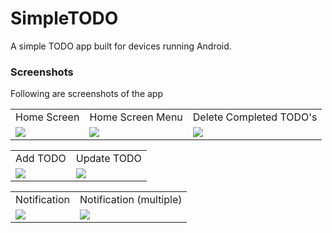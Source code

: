 # SimpleTODO
A simple TODO app built for devices running Android.

### Screenshots
Following are screenshots of the app

<table>
<tr>
<td>Home Screen</td>
<td>Home Screen Menu</td>
<td>Delete Completed TODO's</td>
</tr>
<tr>
<td><img src='http://imgur.com/BgjQf2O.png'></td>
<td><img src='http://imgur.com/IJvcSbo.png'></td>
<td><img src='http://imgur.com/HmP6RLE'></td>
</tr>
</table>

<table>
<tr>
<td>Add TODO</td>
<td>Update TODO</td>
</tr>
<tr>
<td><img src='http://imgur.com/t04lKfT.png'></td>
<td><img src='http://imgur.com/c6Xr7Lp.png'></td>
</tr>
</table>

<table>
<tr>
<td>Notification</td>
<td>Notification (multiple)</td>
</tr>
<tr>
<td><img src='http://imgur.com/VXqvi2v.png'></td>
<td><img src='http://imgur.com/DTBFZYB.png'></td>
</tr>
</table>
